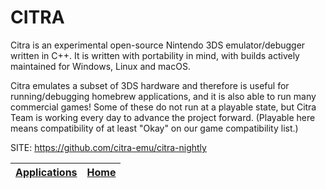 # CITRA

   Citra is an experimental open-source Nintendo 3DS emulator/debugger written in C++.
   It is written with portability in mind, with builds actively maintained for Windows, Linux and macOS.

   Citra emulates a subset of 3DS hardware and therefore is useful for running/debugging homebrew applications,
   and it is also able to run many commercial games! Some of these do not run at a playable state, 
   but Citra Team is working every day to advance the project forward. 
   (Playable here means compatibility of at least "Okay" on our game compatibility list.)

 SITE: https://github.com/citra-emu/citra-nightly

 | [Applications](https://portable-linux-apps.github.io/apps.html) | [Home](https://portable-linux-apps.github.io)
 | --- | --- |
